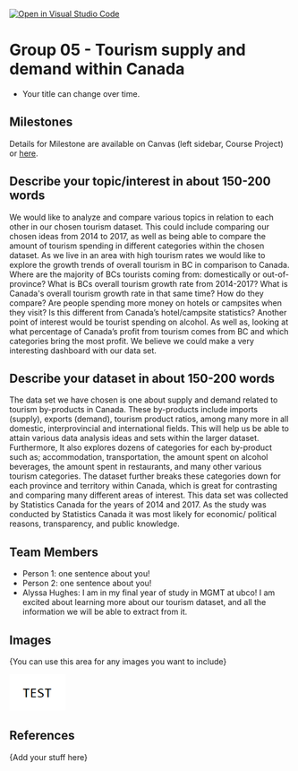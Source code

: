 [![Open in Visual Studio Code](https://classroom.github.com/assets/open-in-vscode-f059dc9a6f8d3a56e377f745f24479a46679e63a5d9fe6f495e02850cd0d8118.svg)](https://classroom.github.com/online_ide?assignment_repo_id=5887515&assignment_repo_type=AssignmentRepo)
# Group 05 - Tourism supply and demand within Canada

- Your title can change over time.

## Milestones

Details for Milestone are available on Canvas (left sidebar, Course Project) or [here](https://firas.moosvi.com/courses/data301/project/milestone01.html).

## Describe your topic/interest in about 150-200 words

We would like to analyze and compare various topics in relation to each other in our chosen tourism dataset. This could include comparing our chosen ideas from 2014 to 2017, as well as being able to compare the amount of tourism spending in different categories within the chosen dataset. As we live in an area with high tourism rates we would like to explore the growth trends of overall tourism in BC in comparison to Canada. Where are the majority of BCs tourists coming from: domestically or out-of-province? What is BCs overall tourism growth rate from 2014-2017? What is Canada's overall tourism growth rate in that same time? How do they compare? Are people spending more money on hotels or campsites when they visit? Is this different from Canada’s hotel/campsite statistics? Another point of interest would be tourist spending on alcohol. As well as, looking at what percentage of Canada’s profit from tourism comes from BC and which categories bring the most profit. We believe we could make a very interesting dashboard with our data set.

## Describe your dataset in about 150-200 words

The data set we have chosen is one about supply and demand related to tourism by-products in Canada. These by-products include imports (supply), exports (demand), tourism product ratios, among many more in all domestic, interprovincial and international fields. This will help us be able to attain various data analysis ideas and sets within the larger dataset. Furthermore, It also explores dozens of categories for each by-product such as; accommodation, transportation, the amount spent on alcohol beverages, the amount spent in restaurants, and many other various tourism categories. The dataset further breaks these categories down for each province and territory within Canada, which is great for contrasting and comparing many different areas of interest. This data set was collected by Statistics Canada for the years of 2014 and 2017. As the study was conducted by Statistics Canada it was most likely for economic/ political reasons, transparency, and public knowledge. 

## Team Members

- Person 1: one sentence about you!
- Person 2: one sentence about you!
- Alyssa Hughes: I am in my final year of study in MGMT at ubco! I am excited about learning more about our tourism dataset, and all the information we will be able to extract from it. 

## Images

{You can use this area for any images you want to include}

<img src ="images/test.png" width="100px">

## References

{Add your stuff here}



